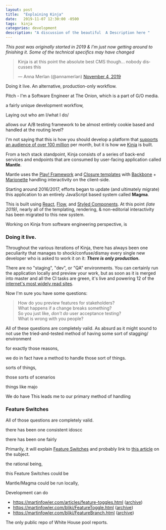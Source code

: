```yaml
---
layout: post
title:  "Explaining Kinja"
date:   2019-11-07 12:30:00 -0500
tags:  kinja
categories: development
description: "A discussion of the beautiful  A Description here "
---
```


*This post was originally started in 2019 & I'm just now getting around to finishing it. Some of the technical specifics may have changed*


<blockquote class="twitter-tweet" data-lang="en"><p lang="en" dir="ltr">Kinja is at this point the absolute best CMS though... nobody discusses this</p>&mdash; Anna Merlan (@annamerlan) <a href="https://twitter.com/annamerlan/status/1191429517769953282?ref_src=twsrc%5Etfw">November 4, 2019</a></blockquote>
<script async src="https://platform.twitter.com/widgets.js" charset="utf-8"></script>


<!-- 
This will end up being a post that I can link to in other posts to explain the unique setup that kinja uses. Primarily, it will explain [Feature Switches](https://en.wikipedia.org/wiki/Feature_toggle) and probably link to [this article](https://martinfowler.com/articles/feature-toggles.html) on the subject.
-->


Doing it live. An alternative, production-only workflow. 


Pitch - I'm a Software Engineer at The Onion, which is a part of G/O media. 



a fairly unique development workflow, 

Laying out who am I/what I do/





allows our A/B testing framework to be almost entirely cookie based and handled at the routing level?



I'm not saying that this is how you should develop a platform that [supports an audience of over 100 million](https://gofile.io/?c=ymSqYh) per month, but it is how we [Kinja](https://en.wikipedia.org/wiki/Kinja) is built. 






From a tech stack standpoint, 
Kinja consists of a series of back-end services and endpoints that are consumed by user-facing application called **Mantle**.


Mantle uses the [Play! Framework](https://en.wikipedia.org/wiki/Play_Framework) and [Closure templates](https://github.com/google/closure-templates) with [Backbone](https://backbonejs.org/) + [Marionette](https://marionettejs.com/) handling interactivity on the client-side. 



Starting around 2016/2017, efforts began to update (and ultimately migrate) this application to an entirely JavaScript based system called **Magma**. 

This is built using [React](https://reactjs.org/), [Flow](https://flow.org/), and [Styled Components](https://www.styled-components.com/). At this point *(late 2019)*, nearly all of the templating, rendering, & non-editorial interactivity has been migrated to this new system.



Working on Kinja from software engineering perspective, is 


### Doing it live.  
<!-- Doing it live. An alternative, production-only workflow. -->
Throughout the various iterations of Kinja, there has always been one peculiarity that manages to shock/confuse/dismay every single new developer who is asked to work it on it: 
_**There is only production.**_  

There are no "staging", "dev", or "QA" environments. You can certainly run the application locally and preview your work, but as soon as it is merged into master and all the CI tasks are green, it's live and powering 12 of the [internet's most widely read sites](https://gofile.io/?c=ymSqYh).

Now I'm sure you have some questions: 
>How do you preview features for stakeholders?   
>What happens if a change breaks something?  
>So you just like, *don't do* user acceptance testing?  
>What is wrong with you people?  

All of these questions are completely valid. As absurd as it might sound to not use the  tried-and-tested method of having some sort of stagging/ environment

for exactly those reasons, 

we do in fact have a method to handle those sort of things.   
 
 sorts of things,


those sorts of scenarios

  things like majo

We do have This leads me to our primary method of handling 

### Feature Switches  

All of those questions are completely valid.  


there has been one consistent idoscc

there has been one fairly  




Primarily, it will explain [Feature Switches](https://en.wikipedia.org/wiki/Feature_toggle) and probably link to [this article](https://martinfowler.com/articles/feature-toggles.html) on the subject.


the rational being, 

this Feature Switches could be 


Mantle/Magma could be run locally, 

Development can do 

- https://martinfowler.com/articles/feature-toggles.html  ([archive](https://web.archive.org/web/20220214172458/https://martinfowler.com/articles/feature-toggles.html))
- https://martinfowler.com/bliki/FeatureToggle.html ([archive](https://web.archive.org/web/20220227213203/https://martinfowler.com/bliki/FeatureToggle.html))
- https://martinfowler.com/bliki/FeatureBranch.html ([archive](https://web.archive.org/web/20220118053934/https://martinfowler.com/bliki/FeatureBranch.html))

<!--     

[![Do It Live!]({{ "/assets/post-files/2019-11-07-explaining-kinja/doitlive.gif" | relative_url }})]({{ "/assets/post-files/2019-11-07-explaining-kinja/doitlive.gif" | relative_url}})       

One of the quirks of 

Micro Play 

Node 

& React based ecosystem
the 
Services 
With 
Is currently s

The frontend 

Kinja is a CMS and publishing 
-->


The only public repo of White House pool reports. 



